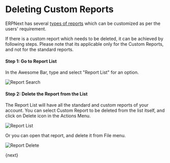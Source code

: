 <!-- add-breadcrumbs -->
# Deleting Custom Reports

ERPNext has several [types of reports](/docs/v13/user/manual/en/customize-erpnext/articles/making-custom-reports) which can be customized as per the users' requirement.

If there is a custom report which needs to be deleted, it can be achieved by following steps. Please note that its applicable only for the Custom Reports, and not for the standard reports.

#### Step 1: Go to Report List

In the Awesome Bar, type and select "Report List" for an option.

<img alt="Report Search" class="screenshot" src="{{docs_base_url}}/assets/img/customize/customize-deleting-reports-1.png">

#### Step 2: Delete the Report from the List

The Report List will have all the standard and custom reports of your account. You can select Custom Report to be deleted from the list itself, and click on Delete icon in the Actions Menu.

<img alt="Report List" class="screenshot" src="{{docs_base_url}}/assets/img/customize/customize-deleting-reports.png">

Or you can open that report, and delete it from File menu.

<img alt="Report Delete" class="screenshot" src="{{docs_base_url}}/assets/img/customize/customize-deleting-reports-2.png">

{next}

<!-- markdown -->

